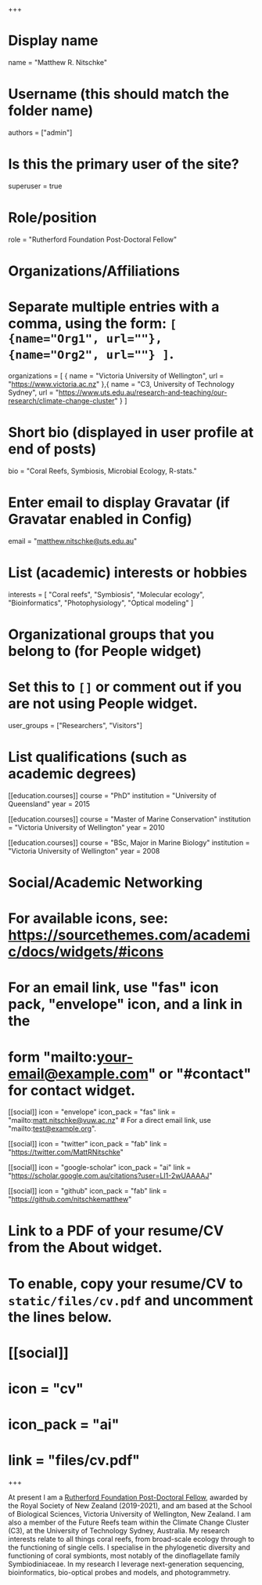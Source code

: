 +++
# Display name
name = "Matthew R. Nitschke"

# Username (this should match the folder name)
authors = ["admin"]

# Is this the primary user of the site?
superuser = true

# Role/position
role = "Rutherford Foundation Post-Doctoral Fellow"

# Organizations/Affiliations
#   Separate multiple entries with a comma, using the form: `[ {name="Org1", url=""}, {name="Org2", url=""} ]`.
organizations = [ { name = "Victoria University of Wellington", url = "https://www.victoria.ac.nz" },{ name = "C3, University of Technology Sydney", url = "https://www.uts.edu.au/research-and-teaching/our-research/climate-change-cluster" } ]

# Short bio (displayed in user profile at end of posts)
bio = "Coral Reefs, Symbiosis, Microbial Ecology, R-stats."

# Enter email to display Gravatar (if Gravatar enabled in Config)
email = "matthew.nitschke@uts.edu.au"

# List (academic) interests or hobbies
interests = [
  "Coral reefs",
  "Symbiosis",
  "Molecular ecology",
  "Bioinformatics",
  "Photophysiology",
  "Optical modeling"
]

# Organizational groups that you belong to (for People widget)
#   Set this to `[]` or comment out if you are not using People widget.
user_groups = ["Researchers", "Visitors"]

# List qualifications (such as academic degrees)
[[education.courses]]
  course = "PhD"
  institution = "University of Queensland"
  year = 2015

[[education.courses]]
  course = "Master of Marine Conservation"
  institution = "Victoria University of Wellington"
  year = 2010

[[education.courses]]
  course = "BSc, Major in Marine Biology"
  institution = "Victoria University of Wellington"
  year = 2008

# Social/Academic Networking
# For available icons, see: https://sourcethemes.com/academic/docs/widgets/#icons
#   For an email link, use "fas" icon pack, "envelope" icon, and a link in the
#   form "mailto:your-email@example.com" or "#contact" for contact widget.

[[social]]
  icon = "envelope"
  icon_pack = "fas"
  link = "mailto:matt.nitschke@vuw.ac.nz"  # For a direct email link, use "mailto:test@example.org".

[[social]]
  icon = "twitter"
  icon_pack = "fab"
  link = "https://twitter.com/MattRNitschke"

[[social]]
  icon = "google-scholar"
  icon_pack = "ai"
  link = "https://scholar.google.com.au/citations?user=LI1-2wUAAAAJ"

[[social]]
  icon = "github"
  icon_pack = "fab"
  link = "https://github.com/nitschkematthew"

# Link to a PDF of your resume/CV from the About widget.
# To enable, copy your resume/CV to `static/files/cv.pdf` and uncomment the lines below.
# [[social]]
#   icon = "cv"
#   icon_pack = "ai"
#   link = "files/cv.pdf"

+++

At present I am a [Rutherford Foundation Post-Doctoral Fellow](https://royalsociety.org.nz/what-we-do/funds-and-opportunities/rutherford-foundation/rutherford-foundation-recipients/matthew-nitschke/), awarded by the Royal Society of New Zealand (2019-2021), and am based at the School of Biological Sciences, Victoria University of Wellington, New Zealand. I am also a member of the Future Reefs team within the Climate Change Cluster (C3), at the University of Technology Sydney, Australia. My research interests relate to all things coral reefs, from broad-scale ecology through to the functioning of single cells. I specialise in the phylogenetic diversity and functioning of coral symbionts, most notably of the dinoflagellate family Symbiodiniaceae. In my research I leverage next-generation sequencing, bioinformatics, bio-optical probes and models, and photogrammetry.
